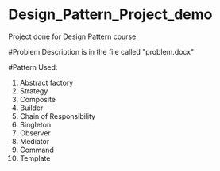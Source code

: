 # Design_Pattern_Project_demo
Project done for Design Pattern course

#Problem Description is in the file called "problem.docx"

#Pattern Used:
1. Abstract factory
2. Strategy
3. Composite
4. Builder
5. Chain of Responsibility
6. Singleton
7. Observer
9. Mediator
10. Command
11. Template
